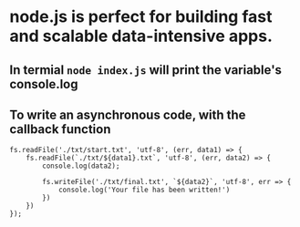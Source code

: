 # node.js is perfect for building fast and scalable data-intensive apps.

## In termial `node index.js` will print the variable's console.log

## To write an asynchronous code, with the callback function

```
fs.readFile('./txt/start.txt', 'utf-8', (err, data1) => {
    fs.readFile(`./txt/${data1}.txt`, 'utf-8', (err, data2) => {
        console.log(data2);

        fs.writeFile('./txt/final.txt', `${data2}`, 'utf-8', err => {
            console.log('Your file has been written!')
        })
    })
});
```
